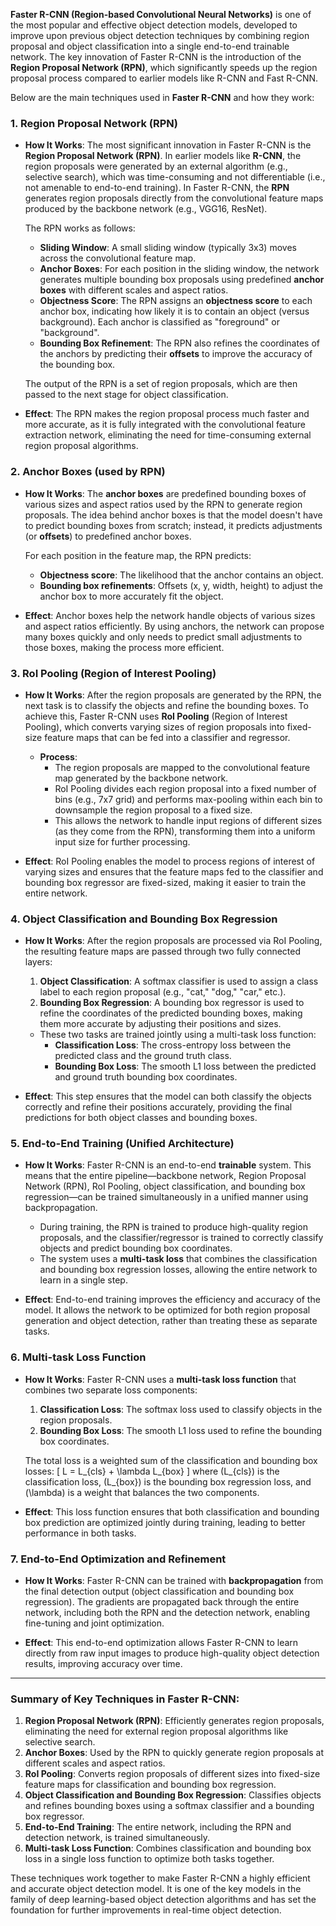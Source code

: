 **Faster R-CNN (Region-based Convolutional Neural Networks)** is one of the most popular and effective object detection models, developed to improve upon previous object detection techniques by combining region proposal and object classification into a single end-to-end trainable network. The key innovation of Faster R-CNN is the introduction of the **Region Proposal Network (RPN)**, which significantly speeds up the region proposal process compared to earlier models like R-CNN and Fast R-CNN.

Below are the main techniques used in **Faster R-CNN** and how they work:

### 1. **Region Proposal Network (RPN)**
   - **How It Works**: 
     The most significant innovation in Faster R-CNN is the **Region Proposal Network (RPN)**. In earlier models like **R-CNN**, the region proposals were generated by an external algorithm (e.g., selective search), which was time-consuming and not differentiable (i.e., not amenable to end-to-end training). In Faster R-CNN, the **RPN** generates region proposals directly from the convolutional feature maps produced by the backbone network (e.g., VGG16, ResNet).

     The RPN works as follows:
     - **Sliding Window**: A small sliding window (typically 3x3) moves across the convolutional feature map.
     - **Anchor Boxes**: For each position in the sliding window, the network generates multiple bounding box proposals using predefined **anchor boxes** with different scales and aspect ratios.
     - **Objectness Score**: The RPN assigns an **objectness score** to each anchor box, indicating how likely it is to contain an object (versus background). Each anchor is classified as "foreground" or "background".
     - **Bounding Box Refinement**: The RPN also refines the coordinates of the anchors by predicting their **offsets** to improve the accuracy of the bounding box.

     The output of the RPN is a set of region proposals, which are then passed to the next stage for object classification.

   - **Effect**: 
     The RPN makes the region proposal process much faster and more accurate, as it is fully integrated with the convolutional feature extraction network, eliminating the need for time-consuming external region proposal algorithms.

### 2. **Anchor Boxes (used by RPN)**
   - **How It Works**: 
     The **anchor boxes** are predefined bounding boxes of various sizes and aspect ratios used by the RPN to generate region proposals. The idea behind anchor boxes is that the model doesn't have to predict bounding boxes from scratch; instead, it predicts adjustments (or **offsets**) to predefined anchor boxes.

     For each position in the feature map, the RPN predicts:
     - **Objectness score**: The likelihood that the anchor contains an object.
     - **Bounding box refinements**: Offsets (x, y, width, height) to adjust the anchor box to more accurately fit the object.

   - **Effect**: 
     Anchor boxes help the network handle objects of various sizes and aspect ratios efficiently. By using anchors, the network can propose many boxes quickly and only needs to predict small adjustments to those boxes, making the process more efficient.

### 3. **RoI Pooling (Region of Interest Pooling)**
   - **How It Works**: 
     After the region proposals are generated by the RPN, the next task is to classify the objects and refine the bounding boxes. To achieve this, Faster R-CNN uses **RoI Pooling** (Region of Interest Pooling), which converts varying sizes of region proposals into fixed-size feature maps that can be fed into a classifier and regressor.

     - **Process**:
       - The region proposals are mapped to the convolutional feature map generated by the backbone network.
       - RoI Pooling divides each region proposal into a fixed number of bins (e.g., 7x7 grid) and performs max-pooling within each bin to downsample the region proposal to a fixed size.
       - This allows the network to handle input regions of different sizes (as they come from the RPN), transforming them into a uniform input size for further processing.

   - **Effect**: 
     RoI Pooling enables the model to process regions of interest of varying sizes and ensures that the feature maps fed to the classifier and bounding box regressor are fixed-sized, making it easier to train the entire network.

### 4. **Object Classification and Bounding Box Regression**
   - **How It Works**: 
     After the region proposals are processed via RoI Pooling, the resulting feature maps are passed through two fully connected layers:
     1. **Object Classification**: A softmax classifier is used to assign a class label to each region proposal (e.g., "cat," "dog," "car," etc.).
     2. **Bounding Box Regression**: A bounding box regressor is used to refine the coordinates of the predicted bounding boxes, making them more accurate by adjusting their positions and sizes.

     - These two tasks are trained jointly using a multi-task loss function:
       - **Classification Loss**: The cross-entropy loss between the predicted class and the ground truth class.
       - **Bounding Box Loss**: The smooth L1 loss between the predicted and ground truth bounding box coordinates.

   - **Effect**: 
     This step ensures that the model can both classify the objects correctly and refine their positions accurately, providing the final predictions for both object classes and bounding boxes.

### 5. **End-to-End Training (Unified Architecture)**
   - **How It Works**: 
     Faster R-CNN is an end-to-end **trainable** system. This means that the entire pipeline—backbone network, Region Proposal Network (RPN), RoI Pooling, object classification, and bounding box regression—can be trained simultaneously in a unified manner using backpropagation.
     
     - During training, the RPN is trained to produce high-quality region proposals, and the classifier/regressor is trained to correctly classify objects and predict bounding box coordinates.
     - The system uses a **multi-task loss** that combines the classification and bounding box regression losses, allowing the entire network to learn in a single step.

   - **Effect**: 
     End-to-end training improves the efficiency and accuracy of the model. It allows the network to be optimized for both region proposal generation and object detection, rather than treating these as separate tasks.

### 6. **Multi-task Loss Function**
   - **How It Works**: 
     Faster R-CNN uses a **multi-task loss function** that combines two separate loss components:
     1. **Classification Loss**: The softmax loss used to classify objects in the region proposals.
     2. **Bounding Box Loss**: The smooth L1 loss used to refine the bounding box coordinates.

     The total loss is a weighted sum of the classification and bounding box losses:
     \[
     L = L_{cls} + \lambda L_{box}
     \]
     where \(L_{cls}\) is the classification loss, \(L_{box}\) is the bounding box regression loss, and \(\lambda\) is a weight that balances the two components.

   - **Effect**: 
     This loss function ensures that both classification and bounding box prediction are optimized jointly during training, leading to better performance in both tasks.

### 7. **End-to-End Optimization and Refinement**
   - **How It Works**: 
     Faster R-CNN can be trained with **backpropagation** from the final detection output (object classification and bounding box regression). The gradients are propagated back through the entire network, including both the RPN and the detection network, enabling fine-tuning and joint optimization.

   - **Effect**: 
     This end-to-end optimization allows Faster R-CNN to learn directly from raw input images to produce high-quality object detection results, improving accuracy over time.

---

### Summary of Key Techniques in Faster R-CNN:

1. **Region Proposal Network (RPN)**: Efficiently generates region proposals, eliminating the need for external region proposal algorithms like selective search.
2. **Anchor Boxes**: Used by the RPN to quickly generate region proposals at different scales and aspect ratios.
3. **RoI Pooling**: Converts region proposals of different sizes into fixed-size feature maps for classification and bounding box regression.
4. **Object Classification and Bounding Box Regression**: Classifies objects and refines bounding boxes using a softmax classifier and a bounding box regressor.
5. **End-to-End Training**: The entire network, including the RPN and detection network, is trained simultaneously.
6. **Multi-task Loss Function**: Combines classification and bounding box loss in a single loss function to optimize both tasks together.

These techniques work together to make Faster R-CNN a highly efficient and accurate object detection model. It is one of the key models in the family of deep learning-based object detection algorithms and has set the foundation for further improvements in real-time object detection.
